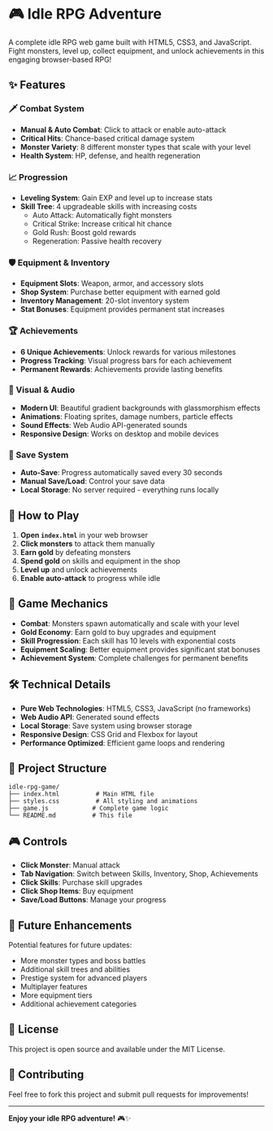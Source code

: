 # 🎮 Idle RPG Adventure

A complete idle RPG web game built with HTML5, CSS3, and JavaScript. Fight monsters, level up, collect equipment, and unlock achievements in this engaging browser-based RPG!

## ✨ Features

### 🗡️ Combat System
- **Manual & Auto Combat**: Click to attack or enable auto-attack
- **Critical Hits**: Chance-based critical damage system
- **Monster Variety**: 8 different monster types that scale with your level
- **Health System**: HP, defense, and health regeneration

### 📈 Progression
- **Leveling System**: Gain EXP and level up to increase stats
- **Skill Tree**: 4 upgradeable skills with increasing costs
  - Auto Attack: Automatically fight monsters
  - Critical Strike: Increase critical hit chance
  - Gold Rush: Boost gold rewards
  - Regeneration: Passive health recovery

### 🛡️ Equipment & Inventory
- **Equipment Slots**: Weapon, armor, and accessory slots
- **Shop System**: Purchase better equipment with earned gold
- **Inventory Management**: 20-slot inventory system
- **Stat Bonuses**: Equipment provides permanent stat increases

### 🏆 Achievements
- **6 Unique Achievements**: Unlock rewards for various milestones
- **Progress Tracking**: Visual progress bars for each achievement
- **Permanent Rewards**: Achievements provide lasting benefits

### 🎨 Visual & Audio
- **Modern UI**: Beautiful gradient backgrounds with glassmorphism effects
- **Animations**: Floating sprites, damage numbers, particle effects
- **Sound Effects**: Web Audio API-generated sounds
- **Responsive Design**: Works on desktop and mobile devices

### 💾 Save System
- **Auto-Save**: Progress automatically saved every 30 seconds
- **Manual Save/Load**: Control your save data
- **Local Storage**: No server required - everything runs locally

## 🚀 How to Play

1. **Open `index.html`** in your web browser
2. **Click monsters** to attack them manually
3. **Earn gold** by defeating monsters
4. **Spend gold** on skills and equipment in the shop
5. **Level up** and unlock achievements
6. **Enable auto-attack** to progress while idle

## 🎯 Game Mechanics

- **Combat**: Monsters spawn automatically and scale with your level
- **Gold Economy**: Earn gold to buy upgrades and equipment
- **Skill Progression**: Each skill has 10 levels with exponential costs
- **Equipment Scaling**: Better equipment provides significant stat bonuses
- **Achievement System**: Complete challenges for permanent benefits

## 🛠️ Technical Details

- **Pure Web Technologies**: HTML5, CSS3, JavaScript (no frameworks)
- **Web Audio API**: Generated sound effects
- **Local Storage**: Save system using browser storage
- **Responsive Design**: CSS Grid and Flexbox for layout
- **Performance Optimized**: Efficient game loops and rendering

## 📁 Project Structure

```
idle-rpg-game/
├── index.html          # Main HTML file
├── styles.css          # All styling and animations
├── game.js            # Complete game logic
└── README.md          # This file
```

## 🎮 Controls

- **Click Monster**: Manual attack
- **Tab Navigation**: Switch between Skills, Inventory, Shop, Achievements
- **Click Skills**: Purchase skill upgrades
- **Click Shop Items**: Buy equipment
- **Save/Load Buttons**: Manage your progress

## 🌟 Future Enhancements

Potential features for future updates:
- More monster types and boss battles
- Additional skill trees and abilities
- Prestige system for advanced players
- Multiplayer features
- More equipment tiers
- Additional achievement categories

## 📝 License

This project is open source and available under the MIT License.

## 🤝 Contributing

Feel free to fork this project and submit pull requests for improvements!

---

**Enjoy your idle RPG adventure!** 🎮✨

